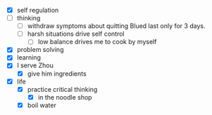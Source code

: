 - [x] self regulation
- [ ] thinking
    - [ ] withdraw symptoms about quitting Blued last only for 3 days.
    - [ ] harsh situations drive self control
        - [ ] low balance drives me to cook by myself
- [x] problem solving
- [x] learning
- [x] I serve Zhou
    - [x] give him ingredients
- [x] life
    - [x] practice critical thinking 
        - [x] in the noodle shop
    - [x] boil water